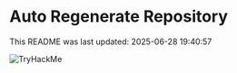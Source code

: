# Auto Regenerate Repository

This README was last updated: 2025-06-28 19:40:57

 ![TryHackMe](https://tryhackme.com/badge/533634)